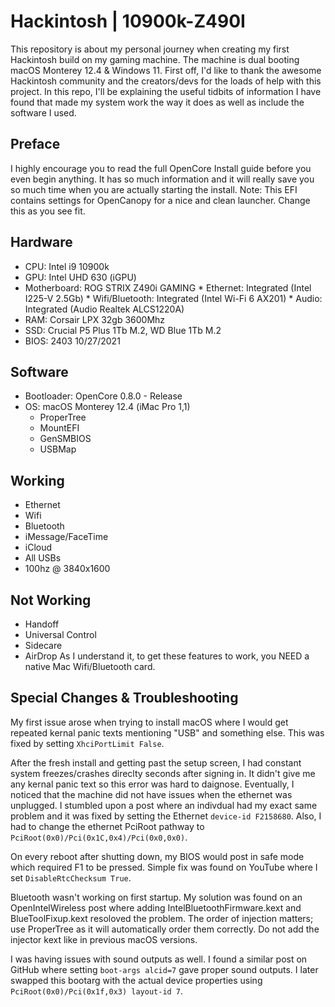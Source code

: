 # Hackintosh | 10900k-Z490I
This repository is about my personal journey when creating my first Hackintosh build on my gaming machine. The machine is dual booting macOS Monterey 12.4 & Windows 11. First off, I'd like to thank the awesome Hackintosh community and the creators/devs for the loads of help with this project.
In this repo, I'll be explaining the useful tidbits of information I have found that made my system work the way it does as well as include the software I used.

## Preface
I highly encourage you to read the full OpenCore Install guide before you even begin anything. It has so much information and it will really save you so much time when you are actually starting the install. Note: This EFI contains settings for OpenCanopy for a nice and clean launcher. Change this as you see fit.

## Hardware
* CPU: Intel i9 10900k
* GPU: Intel UHD 630 (iGPU)
* Motherboard: ROG STRIX Z490i GAMING
      * Ethernet: Integrated (Intel I225-V 2.5Gb)
      * Wifi/Bluetooth: Integrated (Intel Wi-Fi 6 AX201)
      * Audio: Integrated (Audio Realtek ALCS1220A)
* RAM: Corsair LPX 32gb 3600Mhz
* SSD: Crucial P5 Plus 1Tb M.2, WD Blue 1Tb M.2
* BIOS: 2403 10/27/2021

## Software
* Bootloader: OpenCore 0.8.0 - Release
* OS: macOS Monterey 12.4 (iMac Pro 1,1)
     * ProperTree
     * MountEFI
     * GenSMBIOS
     * USBMap

## Working
* Ethernet
* Wifi
* Bluetooth
* iMessage/FaceTime
* iCloud
* All USBs
* 100hz @ 3840x1600

## Not Working
* Handoff
* Universal Control
* Sidecare
* AirDrop
     As I understand it, to get these features to work, you NEED a native Mac Wifi/Bluetooth card.
     
## Special Changes & Troubleshooting
My first issue arose when trying to install macOS where I would get repeated kernal panic texts mentioning "USB" and something else. This was fixed by setting ```XhciPortLimit False```.

After the fresh install and getting past the setup screen, I had constant system freezes/crashes direclty seconds after signing in. It didn't give me any kernal panic text so this error was hard to daignose. Eventually, I noticed that the machine did not have issues when the ethernet was unplugged. I stumbled upon a post where an indivdual had my exact same problem and it was fixed by setting the Ethernet ```device-id F2158680```. Also, I had to change the ethernet PciRoot pathway to ```PciRoot(0x0)/Pci(0x1C,0x4)/Pci(0x0,0x0)```.

On every reboot after shutting down, my BIOS would post in safe mode which required F1 to be pressed. Simple fix was found on YouTube where I set ```DisableRtcChecksum True```.

Bluetooth wasn't working on first startup. My solution was found on an OpenIntelWireless post where adding IntelBluetoothFirmware.kext and BlueToolFixup.kext resoloved the problem. The order of injection matters; use ProperTree as it will automatically order them correctly. Do not add the injector kext like in previous macOS versions. 

I was having issues with sound outputs as well. I found a similar post on GitHub where setting ```boot-args alcid=7``` gave proper sound outputs. I later swapped this bootarg with the actual device properties using ```PciRoot(0x0)/Pci(0x1f,0x3) layout-id 7```.
